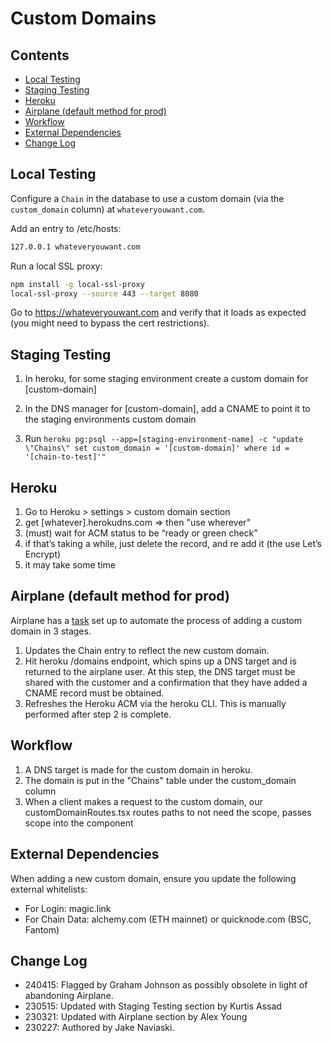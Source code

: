 # Custom Domains

## Contents

- [Local Testing](#local-testing)
- [Staging Testing](#staging-testing)
- [Heroku](#heroku)
- [Airplane (default method for prod)](#airplane-default-method-for-prod)
- [Workflow](#workflow)
- [External Dependencies](#external-dependencies)
- [Change Log](#change-log)

## Local Testing

Configure a `Chain` in the database to use a custom domain (via the `custom_domain` column) at `whateveryouwant.com`.

Add an entry to /etc/hosts:

```txt
127.0.0.1 whateveryouwant.com
```

Run a local SSL proxy:

```bash
npm install -g local-ssl-proxy
local-ssl-proxy --source 443 --target 8080
```

Go to <https://whateveryouwant.com> and verify that it loads as expected (you might need to bypass the cert restrictions).

## Staging Testing

1. In heroku, for some staging environment create a custom domain for [custom-domain]

2. In the DNS manager for [custom-domain], add a CNAME to point it to the staging environments custom domain

3. Run ```heroku pg:psql --app=[staging-environment-name] -c "update \"Chains\" set custom_domain = '[custom-domain]' where id = '[chain-to-test]'"```

## Heroku

1. Go to Heroku > settings > custom domain section
1. get [whatever].herokudns.com ⇒ then "use wherever"
1. (must) wait for ACM status to be “ready or green check”
1. if that’s taking a while, just delete the record, and re add it (the use Let’s Encrypt)
1. it may take some time

## Airplane (default method for prod)

Airplane has a [task](https://app.airplane.dev/runbooks/rbk20220809zm9b1vxoi7e) set up to automate the process of adding a custom domain in 3 stages.

1. Updates the Chain entry to reflect the new custom domain.
2. Hit heroku /domains endpoint, which spins up a DNS target and is returned to the airplane user. At this step, the DNS target must be shared with the customer and a confirmation that they have added a CNAME record must be obtained.
3. Refreshes the Heroku ACM via the heroku CLI. This is manually performed after step 2 is complete.

## Workflow

1. A DNS target is made for the custom domain in heroku.
2. The domain is put in the "Chains" table under the custom_domain column
3. When a client makes a request to the custom domain, our customDomainRoutes.tsx routes paths to not need the scope, passes scope into the component

## External Dependencies

When adding a new custom domain, ensure you update the following external whitelists:

- For Login: magic.link
- For Chain Data: alchemy.com (ETH mainnet) or quicknode.com (BSC, Fantom)

## Change Log

- 240415: Flagged by Graham Johnson as possibly obsolete in light of abandoning Airplane.
- 230515: Updated with Staging Testing section by Kurtis Assad
- 230321: Updated with Airplane section by Alex Young
- 230227: Authored by Jake Naviaski.
